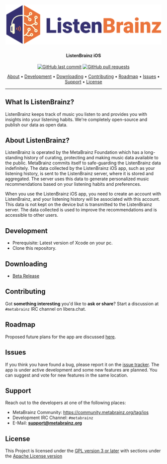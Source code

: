<h1 align="center">
  <br>
  <a href="https://github.com/metabrainz/listenbrainz-ios/archive/master.zip"><img src="https://github.com/metabrainz/metabrainz-logos/blob/master/logos/ListenBrainz/SVG/ListenBrainz_logo.svg" alt="ListenBrainz iOS"></a>
</h1>

<h4 align="center">ListenBrainz iOS</h4>

<p align="center">
    <a href="https://github.com/metabrainz/listenbrainz-ios/commits/master">
    <img src="https://img.shields.io/github/last-commit/metabrainz/listenbrainz-ios.svg?style=flat-square&logo=github&logoColor=white"
         alt="GitHub last commit"></a>
    <a href="https://github.com/metabrainz/listenbrainz-ios/pulls">
    <img src="https://img.shields.io/github/issues-pr-raw/metabrainz/listenbrainz-ios.svg?style=flat-square&logo=github&logoColor=white"
         alt="GitHub pull requests"></a>
</p>
      
<p align="center">
  <a href="#what-is-listenbrainz">About</a> •
  <a href="#development">Development</a> •
  <a href="#downloading">Downloading</a> •
  <a href="#contributing">Contributing</a> •
  <a href="#roadmap">Roadmap</a> • 
  <a href="#issues">Issues</a> •
  <a href="#support">Support</a> •
  <a href="#license">License</a>
</p>

---

## What Is ListenBrainz?
ListenBrainz keeps track of music you listen to and provides you with insights into your listening habits.
We're completely open-source and publish our data as open data.

## About ListenBrainz?
ListenBrainz is operated by the MetaBrainz Foundation which has a long-standing history of curating, protecting and making music data available to the public. MetaBrainz commits itself to safe-guarding the ListenBrainz data indefinitely.
The data collected by the ListenBrainz iOS app, such as your listening history, is sent to the ListenBrainz server, where it is stored and aggregated. The server uses this data to generate personalized music recommendations based on your listening habits and preferences.

When you use the ListenBrainz iOS app, you need to create an account with ListenBrainz, and your listening history will be associated with this account. This data is not kept on the device but is transmitted to the ListenBrainz server. The data collected is used to improve the recommendations and is accessible to other users.

## Development
	    
* Prerequisite: Latest version of Xcode on your pc.
* Clone this repository.

## Downloading

* [Beta Release](https://testflight.apple.com/join/f0kxAV8e)
	    
## Contributing
	  
Got **something interesting** you'd like to **ask or share**? Start a discussion at `#metabrainz` IRC channel on libera.chat.

## Roadmap

Proposed future plans for the app are discussed [here](https://docs.google.com/document/d/1hY5oloIiANeXg1R9oSBIr2ZUHSlm7LU8qy6tW1VJMQg/edit?usp=sharing).
	    
## Issues
	  
If you think you have found a bug, please report it on the [issue tracker](https://tickets.metabrainz.org/projects/MOBILE/issues). The app is under active development and some new features are planned. You can suggest and vote for new features in the same location.
	    
## Support

Reach out to the developers at one of the following places:

- MetaBrainz Community: https://community.metabrainz.org/tag/ios
- Development IRC Channel: `#metabrainz`
- E-Mail: **support@metabrainz.org**

## License

This Project is licensed under the [GPL version 3 or later](https://www.gnu.org/licenses/gpl-3.0.html) with sections under the [Apache License version](https://www.apache.org/licenses/LICENSE-2.0.html) 
